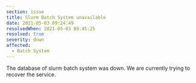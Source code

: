 ```yaml
---
section: issue
title: Slurm Batch System unavailable
date: 2021-05-03 09:24:49
resolvedWhen: 2021-05-03 09:45:25
resolved: true
severity: down
affected:
  - Batch System
---
```

The database of slurm batch system was down. We are currently trying to recover the service.
